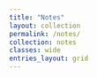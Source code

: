 ```yaml
---
title: "Notes"
layout: collection
permalink: /notes/
collection: notes
classes: wide
entries_layout: grid
---
```

